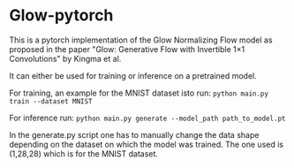 # Glow-pytorch
This is a pytorch implementation of the Glow Normalizing Flow model as proposed in the paper "Glow: Generative Flow
with Invertible 1×1 Convolutions" by Kingma et al.

It can either be used for training or inference on a pretrained model.

For training, an example for the MNIST dataset isto run: 
`python main.py train --dataset MNIST`

For inference run:
`python main.py generate --model_path path_to_model.pt`

In the generate.py script one has to manually change the data shape depending on the dataset on which the model was trained. The one used is (1,28,28) which is for the MNIST dataset.
